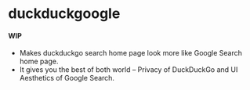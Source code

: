 # duckduckgoogle

#### WIP

- Makes duckduckgo search home page look more like Google Search home page.
- It gives you the best of both world – Privacy of DuckDuckGo and UI Aesthetics of Google Search.
